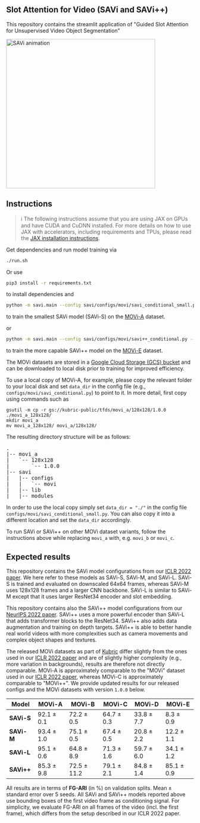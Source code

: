 ## Slot Attention for Video (SAVi and SAVi++)

This repository contains the streamlit application of "Guided Slot Attention for Unsupervised Video Object Segmentation"

<img src="savi.gif" alt="SAVi animation" width="400"/>

## Instructions
> ℹ️ The following instructions assume that you are using JAX on GPUs and have CUDA and CuDNN installed. For more details on how to use JAX with accelerators, including requirements and TPUs, please read the [JAX installation instructions](https://github.com/google/jax#installation).

Get dependencies and run model training via
```sh
./run.sh
```

Or use
```sh
pip3 install -r requirements.txt
```
to install dependencies and
```sh
python -m savi.main --config savi/configs/movi/savi_conditional_small.py --workdir tmp/
```
to train the smallest SAVi model (SAVi-S) on the [MOVi-A](https://github.com/google-research/kubric/blob/main/challenges/movi/README.md) dataset.

or

```sh
python -m savi.main --config savi/configs/movi/savi++_conditional.py --workdir tmp/
```
to train the more capable SAVi++ model on the [MOVi-E](https://github.com/google-research/kubric/blob/main/challenges/movi/README.md) dataset.

The MOVi datasets are stored in a [Google Cloud Storage (GCS) bucket](https://console.cloud.google.com/storage/browser/kubric-public/tfds)
and can be downloaded to local disk prior to training for improved efficiency.

To use a local copy of MOVi-A, for example, please copy the relevant folder to your local disk and set `data_dir` in the config file (e.g., `configs/movi/savi_conditional.py`) to point to it.  In more detail, first copy using commands such as

```
gsutil -m cp -r gs://kubric-public/tfds/movi_a/128x128/1.0.0 ./movi_a_128x128/
mkdir movi_a
mv movi_a_128x128/ movi_a/128x128/
```

The resulting directory structure will be as follows:
<pre>
.
|-- movi_a
|   `-- 128x128
|       `-- 1.0.0
|-- savi
|   |-- configs
|   |   `-- movi
|   |-- lib
|   |-- modules
</pre>

In order to use the local copy simply set `data_dir = "./"` in the config file `configs/movi/savi_conditional_small.py`. You can also copy it into a different location and set the `data_dir` accordingly.

To run SAVi or SAVi++ on other MOVi dataset variants, follow the instructions above while replacing `movi_a` with, e.g. `movi_b` or `movi_c`.

## Expected results

This repository contains the SAVi model configurations from our [ICLR 2022 paper](https://arxiv.org/abs/2111.12594). We here refer to these models as SAVi-S, SAVi-M, and SAVi-L. SAVi-S is trained and evaluated on downscaled 64x64 frames, whereas SAVi-M uses 128x128 frames and a larger CNN backbone. SAVi-L is similar to SAVi-M except that it uses larger ResNet34 encoder and slot embedding.

This repository contains also the SAVi++ model configurations from our [NeurIPS 2022 paper](https://arxiv.org/abs/2206.07764). SAVi++ uses a more powerful encoder than SAVi-L that adds transformer blocks to the ResNet34. SAVi++ also adds data augmentation and training on depth targets. SAVi++ is able to better handle real world videos with more complexities such as camera movements and complex object shapes and textures.

The released MOVi datasets as part of [Kubric](https://github.com/google-research/kubric/) differ slightly from the ones used in our [ICLR 2022 paper](https://arxiv.org/abs/2111.12594) and are of slightly higher complexity (e.g., more variation in backgrounds), results are therefore not directly comparable. MOVi-A is approximately comparable to the "MOVi" dataset used in our [ICLR 2022 paper](https://arxiv.org/abs/2111.12594), whereas MOVi-C is approximately comparable to "MOVi++". We provide updated results for our released configs and the MOVi datasets with version `1.0.0` below.

| Model      | MOVi-A      | MOVi-B      | MOVi-C     | MOVi-D     | MOVi-E    |
|------------|-------------|-------------|------------|------------|-----------|
| **SAVi-S** | 92.1 ± 0.1  | 72.2 ± 0.5  | 64.7 ± 0.3 | 33.8 ± 7.7 | 8.3 ± 0.9 |
| **SAVi-M** | 93.4 ± 1.0  | 75.1 ± 0.5  | 67.4 ± 0.5 | 20.8 ± 2.2 | 12.2 ± 1.1|
| **SAVi-L** | 95.1 ± 0.6  | 64.8 ± 8.9  | 71.3 ± 1.6 | 59.7 ± 6.0 | 34.1 ± 1.2|
| **SAVi++** | 85.3 ± 9.8  | 72.5 ± 11.2 | 79.1 ± 2.1 | 84.8 ± 1.4 | 85.1 ± 0.9|


All results are in terms of **FG-ARI** (in %) on validation splits. Mean ± standard error over 5 seeds. All SAVi and SAVi++ models reported above use bounding boxes of the first video frame as conditioning signal. For simplicity, we evaluate FG-ARI on all frames of the video (incl. the first frame), which differs from the setup described in our ICLR 2022 paper.

